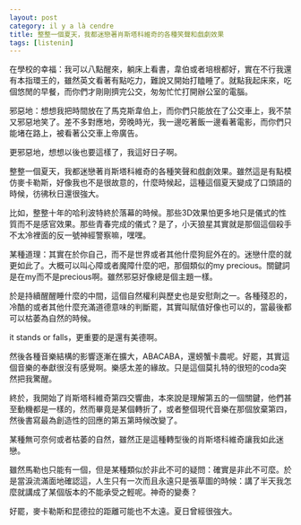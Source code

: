 ```yaml
---
layout: post
category: il y a là cendre
title: 整整一個夏天，我都迷戀著肖斯塔科維奇的各種笑聲和戲劇效果
tags: [listenin]
---
```


在學校的幸福：我可以八點醒來，躺床上看書，韋伯或者培根都好，實在不行我還有本指環王的，雖然英文看著有點吃力，難說又開始打瞌睡了。就點我起床來，吃個悠閒的早餐，而你們才剛剛擠完公交，匆匆忙忙打開辦公室的電腦。

邪惡地：想想我把時間放在了馬克斯韋伯上，而你們只能放在了公交車上，我不禁又邪惡地笑了。差不多對應地，旁晚時光，我一邊吃著飯一邊看著電影，而你們只能堵在路上，被看著公交車上帝廣告。

更邪惡地，想想以後也要這樣了，我這好日子啊。

整整一個夏天，我都迷戀著肖斯塔科維奇的各種笑聲和戲劇效果。雖然這是有點模仿麥卡勒斯，好像我也不是很故意的，什麼時候起，這種這個夏天變成了口頭語的時候，彷彿秋日還很強大。

比如，整整十年的哈利波特終於落幕的時候。那些3D效果怕更多地只是儀式的性質而不是感官效果。那些青春完成的儀式？是了，小天狼星其實就是那個這個殺手不太冷裡面的反一號神經警察嘛，嘿嘿。

某種道理：其實在於你自己，而不是世界或者其他什麼狗屁外在的。迷戀什麼的就更如此了。大概可以叫心障或者魔障什麼的吧，那個類似的my precious。關鍵詞是在my而不是precious啊。雖然邪惡好像總是個主題一樣。

於是持續醒醒睡什麼的中間，這個自然權利與歷史也是安慰劑之一。各種殘忍的，冷酷的或者其他什麼充滿道德意味的判斷罷，其實叫賦值好像也可以的，當最後都可以枯萎為自然的時候。

it stands or falls，更重要的是還有美德啊。

然後各種音樂結構的影響逐漸在擴大，ABACABA，還螃蟹卡農呢。好罷，其實這個音樂的奉獻很沒有感覺啊。樂感太差的緣故。只是這個莫扎特的很短的coda突然把我驚醒。

終於，我開始了肖斯塔科維奇第四交響曲，本來說是理解第五的一個關鍵，他們甚至動機都是一樣的，然而畢竟是某個轉折了，或者整個現代音樂在那個放棄第四，然後書寫最為創造性的回應的第五第時候改變了。

某種無可奈何或者枯萎的自然，雖然正是這種轉型後的肖斯塔科維奇讓我如此迷戀。

雖然馬勒也只能有一個，但是某種類似於非此不可的疑問：確實是非此不可麼。於是當淚流滿面地確認這，人生只有一次而且永遠只是張草圖的時候：講了半天我怎麼就講成了某個版本的不能承受之輕呢。神奇的變奏？

好罷，麥卡勒斯和昆德拉的距離可能也不太遠。夏日曾經很強大。

<!-- more -->
